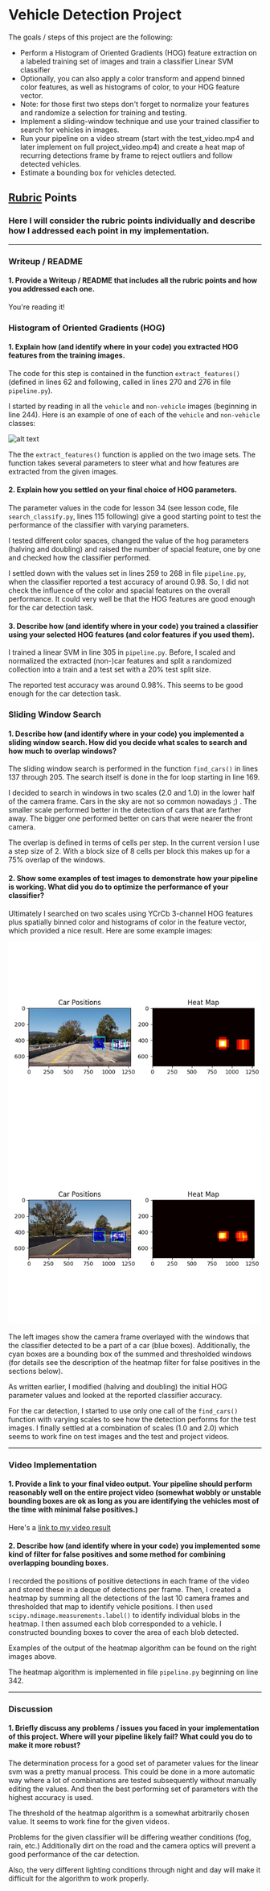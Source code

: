 
# Vehicle Detection Project

The goals / steps of this project are the following:

* Perform a Histogram of Oriented Gradients (HOG) feature extraction on a labeled training set of images and train a classifier Linear SVM classifier
* Optionally, you can also apply a color transform and append binned color features, as well as histograms of color, to your HOG feature vector. 
* Note: for those first two steps don't forget to normalize your features and randomize a selection for training and testing.
* Implement a sliding-window technique and use your trained classifier to search for vehicles in images.
* Run your pipeline on a video stream (start with the test_video.mp4 and later implement on full project_video.mp4) and create a heat map of recurring detections frame by frame to reject outliers and follow detected vehicles.
* Estimate a bounding box for vehicles detected.

[//]: # (Image References)
[image1]: ./examples/car_not_car.png
[image2]: ./examples/HOG_example.jpg
[image3]: ./output_images/test_images/test1.jpg
[image4]: ./output_images/test_images/test6.jpg
[image5]: ./examples/bboxes_and_heat.png
[image6]: ./examples/labels_map.png
[image7]: ./examples/output_bboxes.png
[video1]: ./project_video.mp4

## [Rubric](https://review.udacity.com/#!/rubrics/513/view) Points
### Here I will consider the rubric points individually and describe how I addressed each point in my implementation.  

---
### Writeup / README

#### 1. Provide a Writeup / README that includes all the rubric points and how you addressed each one.

You're reading it!

### Histogram of Oriented Gradients (HOG)

#### 1. Explain how (and identify where in your code) you extracted HOG features from the training images.

The code for this step is contained in the function `extract_features()` (defined in lines 62 and following, called in lines 270 and 276 in file `pipeline.py`).  

I started by reading in all the `vehicle` and `non-vehicle` images (beginning in line 244).  Here is an example of one of each of the `vehicle` and `non-vehicle` classes:

![alt text][image1]

The the `extract_features()` function is applied on the two image sets. The function takes several parameters to steer what and how features are extracted from the given images. 

#### 2. Explain how you settled on your final choice of HOG parameters.

The parameter values in the code for lesson 34 (see lesson code, file `search_classify.py`, lines 115 following) give a good starting point to test the performance of the classifier with varying parameters.

I tested different color spaces, changed the value of the hog parameters (halving and doubling) and raised the number of spacial feature, one by one and checked how the classifier performed. 

I settled down with the values set in lines 259 to 268 in file `pipeline.py`, when the classifier reported a test accuracy of around 0.98. So, I did not check the influence of the color and spacial features on the overall performance. It could very well be that the HOG features are good enough for the car detection task. 

#### 3. Describe how (and identify where in your code) you trained a classifier using your selected HOG features (and color features if you used them).

I trained a linear SVM in line 305 in `pipeline.py`. Before, I scaled and normalized the extracted (non-)car features and split a randomized collection into a train and a test set with a 20% test split size.

The reported test accuracy was around 0.98%. This seems to be good enough for the car detection task.

### Sliding Window Search

#### 1. Describe how (and identify where in your code) you implemented a sliding window search.  How did you decide what scales to search and how much to overlap windows?

The sliding window search is performed in the function `find_cars()` in lines 137 through 205. The search itself is done in the for loop starting in line 169.

I decided to search in windows in two scales (2.0 and 1.0) in the lower half of the camera frame. Cars in the sky are not so common nowadays ;) . The smaller scale performed better in the detection of cars that are farther away. The bigger one performed better on cars that were nearer the front camera. 

The overlap is defined in terms of cells per step. In the current version I use a step size of 2. With a block size of 8 cells per block this makes up for a 75% overlap of the windows.


#### 2. Show some examples of test images to demonstrate how your pipeline is working.  What did you do to optimize the performance of your classifier?

Ultimately I searched on two scales using YCrCb 3-channel HOG features plus spatially binned color and histograms of color in the feature vector, which provided a nice result.  Here are some example images:

![alt text][image3]
![alt text][image4]

The left images show the camera frame overlayed with the windows that the classifier detected to be a part of a car (blue boxes). Additionally, the cyan boxes are a bounding box of the summed and thresholded windows (for details see the description of the heatmap filter for false positives in the sections below).

As written earlier, I modified (halving and doubling) the initial HOG parameter values and looked at the reported classifier accuracy. 

For the car detection, I started to use only one call of the `find_cars()` function with varying scales to see how the detection performs for the test images. I finally settled at a combination of scales (1.0 and 2.0) which seems to work fine on test images and the test and project videos.

---

### Video Implementation

#### 1. Provide a link to your final video output.  Your pipeline should perform reasonably well on the entire project video (somewhat wobbly or unstable bounding boxes are ok as long as you are identifying the vehicles most of the time with minimal false positives.)
Here's a [link to my video result](./project_video_output.mp4)


#### 2. Describe how (and identify where in your code) you implemented some kind of filter for false positives and some method for combining overlapping bounding boxes.

I recorded the positions of positive detections in each frame of the video and stored these in a deque of detections per frame. Then, I created a heatmap by summing all the detections of the last 10 camera frames and thresholded that map to identify vehicle positions.  I then used `scipy.ndimage.measurements.label()` to identify individual blobs in the heatmap.  I then assumed each blob corresponded to a vehicle.  I constructed bounding boxes to cover the area of each blob detected.  

Examples of the output of the heatmap algorithm can be found on the right images above.

The heatmap algorithm is implemented in file `pipeline.py` beginning on line 342.

---

### Discussion

#### 1. Briefly discuss any problems / issues you faced in your implementation of this project.  Where will your pipeline likely fail?  What could you do to make it more robust?

The determination process for a good set of parameter values for the linear svm was a pretty manual process. This could be done in a more automatic way where a lot of combinations are tested subsequently without manually editing the values. And then the best performing set of parameters with the highest accuracy is used. 

The threshold of the heatmap algorithm is a somewhat arbitrarily chosen value. It seems to work fine for the given videos.

Problems for the given classifier will be differing weather conditions (fog, rain, etc.) Additionally dirt on the road and the camera optics will prevent a good performance of the car detection.

Also, the very different lighting conditions through night and day will make it difficult for the algorithm to work properly.
